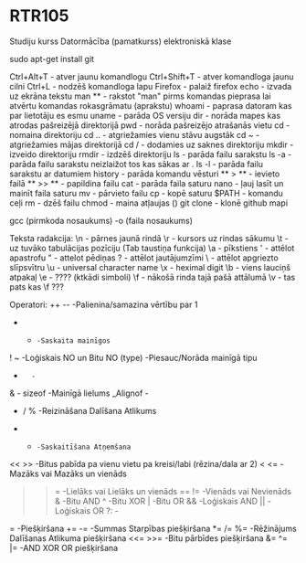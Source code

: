# RTR105
Studiju kurss Datormācība (pamatkurss) elektroniskā klase

sudo apt-get install git

Ctrl+Alt+T      - atver jaunu komandlogu
Ctrl+Shift+T    - atver komandloga jaunu cilni
Ctrl+L          - nodzēš komandloga lapu
Firefox         - palaiž firefox
echo            - izvada uz ekrāna tekstu
man **          - rakstot "man" pirms komandas pieprasa lai atvērtu komandas rokasgrāmatu (aprakstu)
whoami          - paprasa datoram kas par lietotāju es esmu
uname           - parāda OS versiju
dir             - norāda mapes kas atrodas pašreizējā direktorijā
pwd             - norāda pašreizējo atrašanās vietu
cd              - nomaina direktoriju
cd ..           - atgriežamies vienu stāvu augstāk
cd ~            - atgriežamies mājas direktorijā
cd /            - dodamies uz saknes direktoriju
mkdir           - izveido direktoriju
rmdir           - izdzēš direktoriju
ls              - parāda failu sarakstu
ls -a           - parāda failu sarakstu neizlaižot tos kas sākas ar .
ls -l           - parāda failu sarakstu ar datumiem
history         - parāda komandu vēsturi
** > **         - ievieto failā
** >> **        - papildina failu
cat             - parāda faila saturu
nano            - ļauj lasīt un mainīt faila saturu
mv              - pārvieto failu
cp              - kopē saturu
$PATH           - komandu ceļi
rm              - dzēš failu
chmod           - maina atļaujas ()
git clone	- klonē github mapi

gcc (pirmkoda nosaukums) -o (faila nosaukums)

Teksta radakcija:
\n		- pārnes jaunā rindā
\r		- kursors uz rindas sākumu
\t		- uz tuvāko tabulācijas pozīciju (Tab taustiņa funkcija)
\a		- pīkstiens
\'		- attēlot apastrofu
\"		- attelot pēdiņas
\?		- attēlot jautājumzīmi
\\		- attēlot apgriezto slīpsvītru
\u		- universal character name
\x		- heximal digit
\b		- viens lauciņš atpakaļ
\e		- ???? (ktkādi simboli)
\f		- nākošā rinda tajā pašā attālumā
\v		- tas pats kas \f ???

Operatori:
++ --		-Palienina/samazina vērtību par 1 
+ -		-Saskaita mainīgos
! ~		-Loģiskais NO un Bitu NO
(type)		-Piesauc/Norāda mainīgā tipu
*		-
&		-
sizeof		-Mainīgā lielums
_Alignof	-
		
* / %		-Reizināšana Dalīšana Atlikums
+ -		-Saskaitīšana Atņemšana
<< >>		-Bitus pabīda pa vienu vietu pa kreisi/labi (rēzina/dala ar 2)
< <=		-Mazāks vai Mazāks un vienāds
> >=		-Lielāks vai Lielāks un vienāds
== !=		-Vienāds vai Nevienāds
&		-Bitu AND
^		-Bitu XOR
|		-Bitu OR
&&		-Loģiskais AND
||		-Loģiskais OR
?:		-

=		-Piešķiršana
+= -=		-Summas Starpības piešķiršana
*= /= %=	-Rēžinājums Dalīšanas Atlikuma piešķiršana
<<= >>=		-Bitu pārbīdes piešķiršana
&= ^= |=	-AND XOR OR piešķiršana




